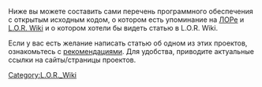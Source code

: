 Ниже вы можете составить сами перечень программного обеспечения с
открытым исходным кодом, о котором есть упоминание на
[ЛОРе](http://linux.org.ru) и [L.O.R.
Wiki](СтартоваяСтраница "wikilink") и о котором хотели
бы видеть статью в L.O.R. Wiki.

Если у вас есть желание написать статью об одном из этих проектов,
ознакомьтесь с
[рекомендациями](как_правильно_оформлять "wikilink").
Для удобства, приводите актуальные ссылки на сайты/страницы проектов.

[Category:L.O.R._Wiki](Category:L.O.R._Wiki "wikilink")